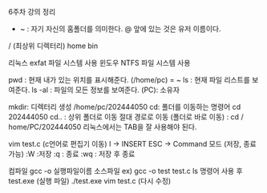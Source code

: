 6주차 강의 정리

- ~ : 자기 자신의 홈폴더를 의미한다.
@ 앞에 있는 것은 유저 이름이다.

/ (최상위 디렉터리)
home    bin

리눅스 exfat 파일 시스템 사용
윈도우 NTFS 파일 시스템 사용

pwd : 현재 내가 있는 위치를 표시해준다. (/home/pc) = ~
ls : 현재 파일 리스트를 보여준다.
ls -al : 파일의 모든 정보를 보여준다. (PC): 소유자

mkdir: 디렉터리 생성
/home/pc/202444050
cd: 폴더를 이동하는 명령어
cd 202444050
cd.. : 상위 폴더로 이동
절대 경로로 이동 (폴더로 바로 이동) : cd / home/PC/202444050
리눅스에서는 TAB을 잘 사용해야 된다.

vim test.c (c언어로 편집기 이동)
I -> INSERT
ESC -> Command 모드 (저장, 종료 가능)
:W :저장
:q : 종료
:wq : 저장 후 종료

컴파일
gcc -o 실행파일이름 소스파일
ex) gcc -o test test.c
ls 명령어 사용 후
test.exe (실행 파일)
./test.exe
vim test.c (다시 수정)
